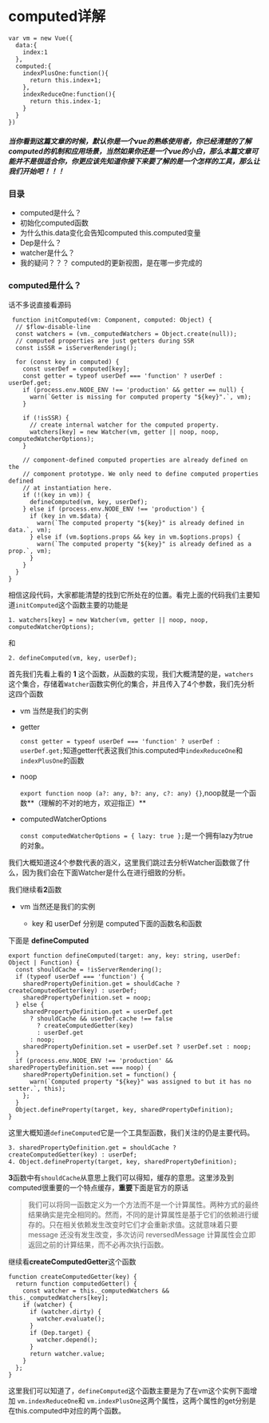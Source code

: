 # computed详解

    var vm = new Vue({
      data:{
        index:1
      },
      computed:{
        indexPlusOne:function(){
          return this.index+1;
        },
        indexReduceOne:function(){
          return this.index-1;
        }
      }
    })

##### 当你看到这篇文章的时候，默认你是一个vue的熟练使用者，你已经清楚的了解computed的机制和应用场景，当然如果你还是一个vue的小白，那么本篇文章可能并不是很适合你，你更应该先知道你接下来要了解的是一个怎样的工具，那么让我们开始吧！！！

### 目录

 - computed是什么？
 - 初始化computed函数
 - 为什么this.data变化会告知computed this.computed变量
 - Dep是什么？
 - watcher是什么？
 - 我的疑问？？？ computed的更新视图，是在哪一步完成的
 
### computed是什么？

话不多说直接看源码
     
     function initComputed(vm: Component, computed: Object) {
      // $flow-disable-line
      const watchers = (vm._computedWatchers = Object.create(null));
      // computed properties are just getters during SSR
      const isSSR = isServerRendering();

      for (const key in computed) {
        const userDef = computed[key];
        const getter = typeof userDef === 'function' ? userDef : userDef.get;
        if (process.env.NODE_ENV !== 'production' && getter == null) {
          warn(`Getter is missing for computed property "${key}".`, vm);
        }

        if (!isSSR) {
          // create internal watcher for the computed property.
          watchers[key] = new Watcher(vm, getter || noop, noop, computedWatcherOptions);
        }

        // component-defined computed properties are already defined on the
        // component prototype. We only need to define computed properties defined
        // at instantiation here.
        if (!(key in vm)) {
          defineComputed(vm, key, userDef);
        } else if (process.env.NODE_ENV !== 'production') {
          if (key in vm.$data) {
            warn(`The computed property "${key}" is already defined in data.`, vm);
          } else if (vm.$options.props && key in vm.$options.props) {
            warn(`The computed property "${key}" is already defined as a prop.`, vm);
          }
        }
      }
    }

相信这段代码，大家都能清楚的找到它所处在的位置。看完上面的代码我们主要知道`initComputed`这个函数主要的功能是
    
    1. watchers[key] = new Watcher(vm, getter || noop, noop, computedWatcherOptions);
   
和

    2. defineComputed(vm, key, userDef);
    
首先我们先看上看的 **1** 这个函数，从函数的实现，我们大概清楚的是，`watchers`这个集合，存储着`Watcher`函数实例化的集合，并且传入了4个参数，我们先分析这四个函数

  - vm 当然是我们的实例
  
  - getter 
  
    `const getter = typeof userDef === 'function' ? userDef : userDef.get;`知道getter代表这我们this.computed中`indexReduceOne`和`indexPlusOne`的函数
    
  - noop 
  
      `export function noop (a?: any, b?: any, c?: any) {}`,noop就是一个函数**（理解的不对的地方，欢迎指正）**
	  
  - computedWatcherOptions
  
  	  `const computedWatcherOptions = { lazy: true };`是一个拥有lazy为true的对象。
			 
我们大概知道这4个参数代表的涵义，这里我们跳过去分析Watcher函数做了什么，因为我们会在下面Watcher是什么在进行细致的分析。

我们继续看**2**函数
  
   - vm 当然还是我们的实例
	 
	 - key 和 userDef 分别是 computed下面的函数名和函数

下面是 **defineComputed**
	
    export function defineComputed(target: any, key: string, userDef: Object | Function) {
      const shouldCache = !isServerRendering();
      if (typeof userDef === 'function') {
        sharedPropertyDefinition.get = shouldCache ? createComputedGetter(key) : userDef;
        sharedPropertyDefinition.set = noop;
      } else {
        sharedPropertyDefinition.get = userDef.get
          ? shouldCache && userDef.cache !== false
            ? createComputedGetter(key)
            : userDef.get
          : noop;
        sharedPropertyDefinition.set = userDef.set ? userDef.set : noop;
      }
      if (process.env.NODE_ENV !== 'production' && sharedPropertyDefinition.set === noop) {
        sharedPropertyDefinition.set = function() {
          warn(`Computed property "${key}" was assigned to but it has no setter.`, this);
        };
      }
      Object.defineProperty(target, key, sharedPropertyDefinition);
    }

这里大概知道`defineComputed`它是一个工具型函数，我们关注的仍是主要代码。

	3. sharedPropertyDefinition.get = shouldCache ? createComputedGetter(key) : userDef;
	4. Object.defineProperty(target, key, sharedPropertyDefinition);

**3**函数中有`shouldCache`从意思上我们可以得知，缓存的意思。这里涉及到computed很重要的一个特点缓存，**重要**下面是官方的原话

> 我们可以将同一函数定义为一个方法而不是一个计算属性。两种方式的最终结果确实是完全相同的。然而，不同的是计算属性是基于它们的依赖进行缓存的。只在相关依赖发生改变时它们才会重新求值。这就意味着只要 message 还没有发生改变，多次访问 reversedMessage 计算属性会立即返回之前的计算结果，而不必再次执行函数。

继续看**createComputedGetter**这个函数 
  
    function createComputedGetter(key) {
      return function computedGetter() {
        const watcher = this._computedWatchers && this._computedWatchers[key];
        if (watcher) {
          if (watcher.dirty) {
            watcher.evaluate();
          }
          if (Dep.target) {
            watcher.depend();
          }
          return watcher.value;
        }
      };
    }

  
  
  
  
这里我们可以知道了，`defineComputed`这个函数主要是为了在vm这个实例下面增加 `vm.indexReduceOne`和 `vm.indexPlusOne`这两个属性，这两个属性的get分别是在this.computed中对应的两个函数。

    
    
